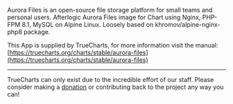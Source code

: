 Aurora Files is an open-source file storage platform for small teams and personal users. Afterlogic Aurora Files image for Chart using Nginx, PHP-FPM 8.1, MySQL on Alpine Linux. Loosely based on khromov/alpine-nginx-php8 package.

This App is supplied by TrueCharts, for more information visit the manual: [https://truecharts.org/charts/stable/aurora-files](https://truecharts.org/charts/stable/aurora-files)

---

TrueCharts can only exist due to the incredible effort of our staff.
Please consider making a [donation](https://truecharts.org/sponsor) or contributing back to the project any way you can!
